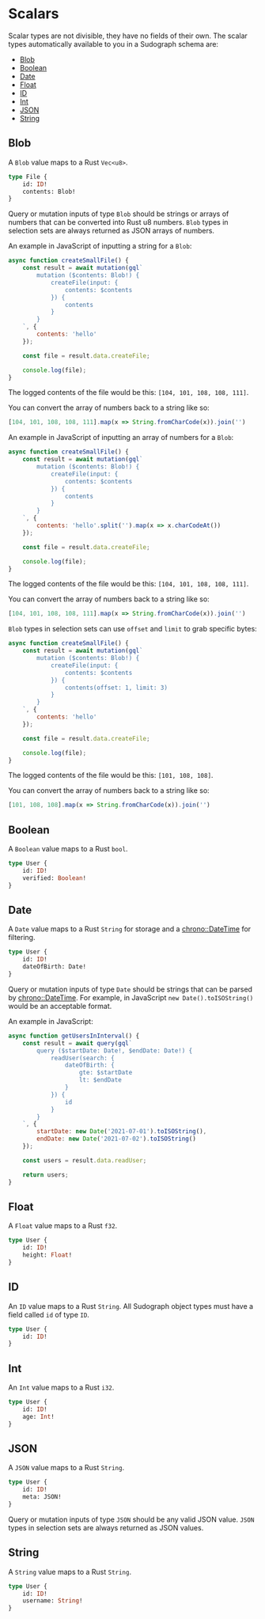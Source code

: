 # Scalars

Scalar types are not divisible, they have no fields of their own. The scalar types automatically available to you in a Sudograph schema are:

* [Blob](#blob)
* [Boolean](#boolean)
* [Date](#date)
* [Float](#float)
* [ID](#id)
* [Int](#int)
* [JSON](#json)
* [String](#string)

## Blob

A `Blob` value maps to a Rust `Vec<u8>`.

```graphql
type File {
    id: ID!
    contents: Blob!
}
```

Query or mutation inputs of type `Blob` should be strings or arrays of numbers that can be converted into Rust u8 numbers. `Blob` types in selection sets are always returned as JSON arrays of numbers.

An example in JavaScript of inputting a string for a `Blob`:

```javascript
async function createSmallFile() {
    const result = await mutation(gql`
        mutation ($contents: Blob!) {
            createFile(input: {
                contents: $contents
            }) {
                contents
            }
        }
    `, {
        contents: 'hello'
    });

    const file = result.data.createFile;

    console.log(file);
}
```

The logged contents of the file would be this: `[104, 101, 108, 108, 111]`.

You can convert the array of numbers back to a string like so:

```javascript
[104, 101, 108, 108, 111].map(x => String.fromCharCode(x)).join('')
```

An example in JavaScript of inputting an array of numbers for a `Blob`:

```javascript
async function createSmallFile() {
    const result = await mutation(gql`
        mutation ($contents: Blob!) {
            createFile(input: {
                contents: $contents
            }) {
                contents
            }
        }
    `, {
        contents: 'hello'.split('').map(x => x.charCodeAt())
    });

    const file = result.data.createFile;

    console.log(file);
}
```

The logged contents of the file would be this: `[104, 101, 108, 108, 111]`.

You can convert the array of numbers back to a string like so:

```javascript
[104, 101, 108, 108, 111].map(x => String.fromCharCode(x)).join('')
```

`Blob` types in selection sets can use `offset` and `limit` to grab specific bytes:

```javascript
async function createSmallFile() {
    const result = await mutation(gql`
        mutation ($contents: Blob!) {
            createFile(input: {
                contents: $contents
            }) {
                contents(offset: 1, limit: 3)
            }
        }
    `, {
        contents: 'hello'
    });

    const file = result.data.createFile;

    console.log(file);
}
```

The logged contents of the file would be this: `[101, 108, 108]`.

You can convert the array of numbers back to a string like so:

```javascript
[101, 108, 108].map(x => String.fromCharCode(x)).join('')
```

## Boolean

A `Boolean` value maps to a Rust `bool`.

```graphql
type User {
    id: ID!
    verified: Boolean!
}
```

## Date

A `Date` value maps to a Rust `String` for storage and a [chrono::DateTime](https://docs.rs/chrono/0.4.19/chrono/struct.DateTime.html) for filtering.

```graphql
type User {
    id: ID!
    dateOfBirth: Date!
}
```

Query or mutation inputs of type `Date` should be strings that can be parsed by [chrono::DateTime](https://docs.rs/chrono/0.4.19/chrono/struct.DateTime.html). For example, in JavaScript `new Date().toISOString()` would be an acceptable format.

An example in JavaScript:

```javascript
async function getUsersInInterval() {
    const result = await query(gql`
        query ($startDate: Date!, $endDate: Date!) {
            readUser(search: {
                dateOfBirth: {
                    gte: $startDate
                    lt: $endDate
                }
            }) {
                id
            }
        }
    `, {
        startDate: new Date('2021-07-01').toISOString(),
        endDate: new Date('2021-07-02').toISOString()
    });

    const users = result.data.readUser;

    return users;
}
```

## Float

A `Float` value maps to a Rust `f32`.

```graphql
type User {
    id: ID!
    height: Float!
}
```

## ID

An `ID` value maps to a Rust `String`. All Sudograph object types must have a field called `id` of type `ID`.

```graphql
type User {
    id: ID!
}
```

## Int

An `Int` value maps to a Rust `i32`.

```graphql
type User {
    id: ID!
    age: Int!
}
```

## JSON

A `JSON` value maps to a Rust `String`.

```graphql
type User {
    id: ID!
    meta: JSON!
}
```

Query or mutation inputs of type `JSON` should be any valid JSON value. `JSON` types in selection sets are always returned as JSON values.

## String

A `String` value maps to a Rust `String`.

```graphql
type User {
    id: ID!
    username: String!
}
```